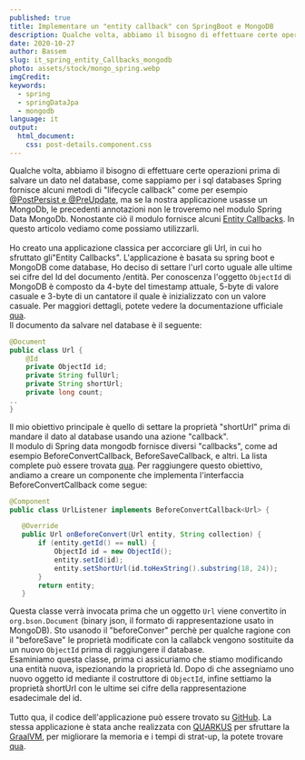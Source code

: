 ```yaml
---
published: true
title: Implementare un "entity callback" con SpringBoot e MongoDB
description: Qualche volta, abbiamo il bisogno di effettuare certe operazioni prima di salvare un dato nel database, come sappiamo per i sql databases Spring fornisce alcuni metodi di "lifecycle callback" come per esempio @PostPersist ..
date: 2020-10-27
author: Bassem
slug: it_spring_entity_Callbacks_mongodb
photo: assets/stock/mongo_spring.webp
imgCredit:
keywords:
  - spring
  - springDataJpa
  - mongodb
language: it
output:
  html_document:
    css: post-details.component.css
---
```

Qualche volta, abbiamo il bisogno di effettuare certe operazioni prima di salvare un dato nel database, come sappiamo per i sql databases Spring fornisce alcuni metodi di "lifecycle callback" come per esempio [@PostPersist e @PreUpdate](https://solocoding.dev/blog/eng_spring_entity_listener_SpringBoot_SpringDataJpa), ma se la nostra applicazione usasse un MongoDb, le precedenti annotazioni non le troveremo nel modulo Spring Data MongoDb. Nonostante ciò il modulo fornisce alcuni [Entity Callbacks](https://docs.spring.io/spring-data/mongodb/docs/3.0.4.RELEASE/reference/html/#entity-callbacks). In questo articolo vediamo come possiamo utilizzarli.
<br>
<br>
Ho creato una applicazione classica per accorciare gli Url, in cui ho sfruttato gli"Entity Callbacks". L'applicazione è basata su spring boot e MongoDB come database, Ho deciso di settare l'url corto uguale alle ultime sei cifre del Id del documento 
/entità.
Per conoscenza l'oggetto `ObjectId` di MongoDB è composto da 4-byte del timestamp attuale, 5-byte di valore casuale e 3-byte di un cantatore il quale è inizializzato con un valore casuale. Per maggiori dettagli, potete vedere la documentazione ufficiale [qua](https://docs.mongodb.com/manual/reference/method/ObjectId/).
<br>
Il documento da salvare nel database è il seguente:
```java
@Document
public class Url {
    @Id
    private ObjectId id;
    private String fullUrl;
    private String shortUrl;
    private long count;
..
}
```
Il mio obiettivo principale è quello di settare la proprietà "shortUrl" prima di mandare il dato al database usando una azione "callback".
<br>
Il modulo di Spring data mongodb  fornisce diversi "callbacks", come ad esempio BeforeConvertCallback, BeforeSaveCallback, e altri. La lista complete può essere trovata [qua](https://docs.spring.io/spring-data/mongodb/docs/3.0.4.RELEASE/reference/html/#mongo.entity-callbacks). Per raggiungere questo obiettivo, andiamo a creare un componente che implementa l'interfaccia BeforeConvertCallback come segue: 
 ```java
 @Component
public class UrlListener implements BeforeConvertCallback<Url> {

    @Override
    public Url onBeforeConvert(Url entity, String collection) {
        if (entity.getId() == null) {
            ObjectId id = new ObjectId();
            entity.setId(id);
            entity.setShortUrl(id.toHexString().substring(18, 24));
        }
        return entity;
    }
 ```
 Questa classe verrà invocata prima che un oggetto `Url` viene convertito in `org.bson.Document` (binary json, il formato di rappresentazione usato in MongoDB). Sto usanodo il "beforeConver" perchè per qualche ragione con il "beforeSave" le proprietà modificate con la callabck vengono sostituite da un nuovo `ObjectId` prima di raggiungere il database.
 <br>
 Esaminiamo questa classe, prima ci assicuriamo che stiamo modificando una entità nuova, ispezionando la proprietà Id. Dopo di che
 assegniamo uno nuovo oggetto id mediante il costruttore di `ObjectId`, infine settiamo la proprietà shortUrl con le ultime sei cifre della rappresentazione esadecimale del id.
 <br>
 <br>
Tutto qua, il codice dell'applicazione può essere trovato su [GitHub](https://github.com/s0l0c0ding/shorter-url/blob/master/src/main/java/dev/solocoding/shorterurl/config/UrlListener.java). La stessa applicazione è stata anche realizzata con [QUARKUS](https://quarkus.io/) per sfruttare la [GraalVM](https://www.graalvm.org/), per migliorare la memoria e i tempi di strat-up, la potete trovare [qua](https://github.com/s0l0c0ding/shorter-url-quarkus).